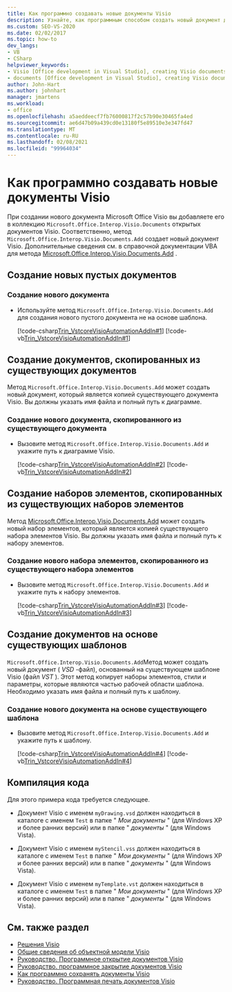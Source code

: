 ```yaml
---
title: Как программно создавать новые документы Visio
description: Узнайте, как программным способом создать новый документ документа Microsoft Visio и добавить его в коллекцию документов открытых документов Visio.
ms.custom: SEO-VS-2020
ms.date: 02/02/2017
ms.topic: how-to
dev_langs:
- VB
- CSharp
helpviewer_keywords:
- Visio [Office development in Visual Studio], creating Visio documents
- documents [Office development in Visual Studio], creating Visio documents
author: John-Hart
ms.author: johnhart
manager: jmartens
ms.workload:
- office
ms.openlocfilehash: a5aeddeecf7fb76000817f2c57b90e30465fa4ed
ms.sourcegitcommit: ae6d47b09a439cd0e13180f5e89510e3e347fd47
ms.translationtype: MT
ms.contentlocale: ru-RU
ms.lasthandoff: 02/08/2021
ms.locfileid: "99964034"
---
```

# <a name="how-to-programmatically-create-new-visio-documents"></a>Как программно создавать новые документы Visio
  При создании нового документа Microsoft Office Visio вы добавляете его в коллекцию `Microsoft.Office.Interop.Visio.Documents` открытых документов Visio. Соответственно, метод `Microsoft.Office.Interop.Visio.Documents.Add` создает новый документ Visio. Дополнительные сведения см. в справочной документации VBA для метода [Microsoft.Office.Interop.Visio.Documents.Add](/office/vba/api/Visio.Documents.Add) .

## <a name="create-new-blank-documents"></a>Создание новых пустых документов

### <a name="to-create-a-new-document"></a>Создание нового документа

- Используйте метод `Microsoft.Office.Interop.Visio.Documents.Add` для создания нового пустого документа не на основе шаблона.

     [!code-csharp[Trin_VstcoreVisioAutomationAddIn#1](../vsto/codesnippet/CSharp/trin_vstcorevisioautomationaddin/ThisAddIn.cs#1)]
     [!code-vb[Trin_VstcoreVisioAutomationAddIn#1](../vsto/codesnippet/VisualBasic/trin_vstcorevisioautomationaddin/ThisAddIn.vb#1)]

## <a name="create-documents-copied-from-existing-documents"></a>Создание документов, скопированных из существующих документов
 Метод `Microsoft.Office.Interop.Visio.Documents.Add` может создать новый документ, который является копией существующего документа Visio. Вы должны указать имя файла и полный путь к диаграмме.

### <a name="to-create-a-new-document-that-is-copied-from-an-existing-document"></a>Создание нового документа, скопированного из существующего документа

- Вызовите метод `Microsoft.Office.Interop.Visio.Documents.Add` и укажите путь к диаграмме Visio.

     [!code-csharp[Trin_VstcoreVisioAutomationAddIn#2](../vsto/codesnippet/CSharp/trin_vstcorevisioautomationaddin/ThisAddIn.cs#2)]
     [!code-vb[Trin_VstcoreVisioAutomationAddIn#2](../vsto/codesnippet/VisualBasic/trin_vstcorevisioautomationaddin/ThisAddIn.vb#2)]

## <a name="create-stencils-copied-from-existing-stencils"></a>Создание наборов элементов, скопированных из существующих наборов элементов
 Метод [Microsoft.Office.Interop.Visio.Documents.Add](/office/vba/api/Visio.Documents.Add) может создать новый набор элементов, который является копией существующего набора элементов Visio. Вы должны указать имя файла и полный путь к набору элементов.

### <a name="to-create-a-new-stencil-that-is-copied-from-an-existing-stencil"></a>Создание нового набора элементов, скопированного из существующего набора элементов

- Вызовите метод `Microsoft.Office.Interop.Visio.Documents.Add` и укажите путь к набору элементов.

     [!code-csharp[Trin_VstcoreVisioAutomationAddIn#3](../vsto/codesnippet/CSharp/trin_vstcorevisioautomationaddin/ThisAddIn.cs#3)]
     [!code-vb[Trin_VstcoreVisioAutomationAddIn#3](../vsto/codesnippet/VisualBasic/trin_vstcorevisioautomationaddin/ThisAddIn.vb#3)]

## <a name="create-documents-based-on-existing-templates"></a>Создание документов на основе существующих шаблонов
 `Microsoft.Office.Interop.Visio.Documents.Add`Метод может создать новый документ ( *VSD* -файл), основанный на существующем шаблоне Visio (файл *VST* ). Этот метод копирует наборы элементов, стили и параметры, которые являются частью рабочей области шаблона. Необходимо указать имя файла и полный путь к шаблону.

### <a name="to-create-a-new-document-that-is-based-on-an-existing-template"></a>Создание нового документа на основе существующего шаблона

- Вызовите метод `Microsoft.Office.Interop.Visio.Documents.Add` и укажите путь к шаблону.

     [!code-csharp[Trin_VstcoreVisioAutomationAddIn#4](../vsto/codesnippet/CSharp/trin_vstcorevisioautomationaddin/ThisAddIn.cs#4)]
     [!code-vb[Trin_VstcoreVisioAutomationAddIn#4](../vsto/codesnippet/VisualBasic/trin_vstcorevisioautomationaddin/ThisAddIn.vb#4)]

## <a name="compile-the-code"></a>Компиляция кода
 Для этого примера кода требуется следующее.

- Документ Visio с именем `myDrawing.vsd` должен находиться в каталоге с именем `Test` в папке " *Мои документы* " (для Windows XP и более ранних версий) или в папке " *документы* " (для Windows Vista).

- Документ Visio с именем `myStencil.vss` должен находиться в каталоге с именем `Test` в папке " *Мои документы* " (для Windows XP и более ранних версий) или в папке " *документы* " (для Windows Vista).

- Документ Visio с именем `myTemplate.vst` должен находиться в каталоге с именем `Test` в папке " *Мои документы* " (для Windows XP и более ранних версий) или в папке " *документы* " (для Windows Vista).

## <a name="see-also"></a>См. также раздел
- [Решения Visio](../vsto/visio-solutions.md)
- [Общие сведения об объектной модели Visio](../vsto/visio-object-model-overview.md)
- [Руководство. Программное открытие документов Visio](../vsto/how-to-programmatically-open-visio-documents.md)
- [Руководство. программное закрытие документов Visio](../vsto/how-to-programmatically-close-visio-documents.md)
- [Как программно сохранять документы Visio](../vsto/how-to-programmatically-save-visio-documents.md)
- [Руководство. Программная печать документов Visio](../vsto/how-to-programmatically-print-visio-documents.md)
